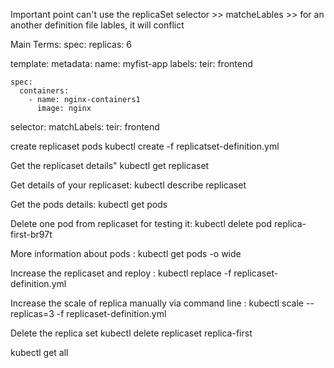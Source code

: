 Important point 
can't use the replicaSet selector >> matcheLables >> for an another definition file lables, it will conflict 

Main Terms:
spec:
  replicas: 6

  template:
    metadata:
      name: myfist-app
      labels:
        teir: frontend

    spec:
      containers:
        - name: nginx-containers1
          image: nginx

  selector:
    matchLabels:
      teir: frontend


create replicaset pods
kubectl create -f replicatset-definition.yml

Get the replicaset details"
kubectl get replicaset

Get details of your replicaset:
kubectl describe replicaset

Get the pods details:
kubectl get pods

Delete one pod from replicaset for testing it:
kubectl delete pod replica-first-br97t
 
 More information about pods :
 kubectl get pods -o wide
 
 Increase the replicaset and reploy :
 kubectl replace -f replicaset-definition.yml
  
 Increase the scale of replica manually via command line :
 kubectl scale --replicas=3 -f replicaset-definition.yml
  
 Delete the replica set
 kubectl delete replicaset replica-first
   
   
 kubectl get all
